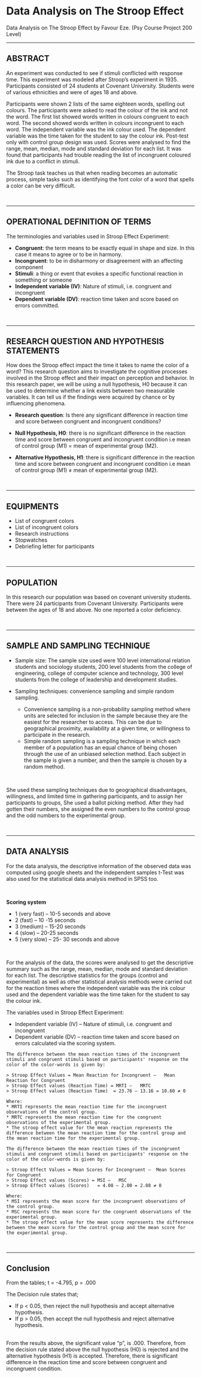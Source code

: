# Data Analysis on The Stroop Effect
Data Analysis on The Stroop Effect by Favour Eze. (Psy Course Project 200 Level)

---

## ABSTRACT

An experiment was conducted to see if stimuli conflicted with response time. This experiment was modeled after Stroop’s experiment in 1935. Participants consisted of 24 students at Covenant University. Students were of various ethnicities and were of ages 18 and above. 
<br>

Participants were shown 2 lists of the same eighteen words, spelling out colours. The participants were asked to read the colour of the ink and not the word. The first list showed words written in colours congruent to each word. The second showed words written in colours incongruent to each word. The independent variable was the ink colour used. The dependent variable was the time taken for the student to say the colour ink. Post-test only with control group design was used. Scores were analysed to find the range, mean, median, mode and standard deviation for each list. It was found that participants had trouble reading the list of incongruent coloured ink due to a conflict in stimuli. 
<br>

The Stroop task teaches us that when reading becomes an automatic process, simple tasks such as identifying the font color of a word that spells a color can be very difficult.

<br>

---

## OPERATIONAL DEFINITION OF TERMS

The terminologies and variables used in Stroop Effect Experiment:

* __Congruent__: the term means to be exactly equal in shape and size. In this case it means to agree or to be in harmony.
* __Incongruent__: to be in disharmony or disagreement with an affecting component
* __Stimuli__: a thing or event that evokes a specific functional reaction in something or someone
* __Independent variable (IV)__:  Nature of stimuli, i.e.  congruent and incongruent
* __Dependent variable (DV)__:  reaction time taken and score based on errors committed.

<br>

---

## RESEARCH QUESTION AND HYPOTHESIS STATEMENTS

How does the Stroop effect impact the time it takes to name the color of a word? This research question aims to investigate the cognitive processes involved in the Stroop effect and their impact on perception and behavior. In this research paper, we will be using a null hypothesis, H0 because it can be used to determine whether a link exists between two measurable variables. It can tell us if the findings were acquired by chance or by influencing phenomena. 

* __Research question__:  Is there any significant difference in reaction time and score between congruent and incongruent conditions?

* __Null Hypothesis, H0__: there is no significant difference in the reaction time and score between congruent and incongruent condition i.e mean of control group (M1) = mean of experimental group (M2). 

* __Alternative Hypothesis, H1__: there is significant difference in the reaction time and score between congruent and incongruent condition i.e mean of control group (M1) ≠ mean of experimental group (M2).


<br>

---

## EQUIPMENTS

* List of congruent colors 
* List of incongruent colors 
* Research instructions 
* Stopwatches 
* Debriefing letter for participants 

<br>

---

## POPULATION

In this research our population was based on covenant university students.
There were 24 participants from Covenant University. Participants were between the ages of 18 and above. No one reported a color deficiency.

<br>

---

## SAMPLE AND SAMPLING TECHNIQUE

* Sample size: The sample size used were 100 level international relation students and sociology students, 200 level students from the college of engineering, college of computer science and technology, 300 level students from the college of leadership and development studies.

* Sampling techniques: convenience sampling and simple random sampling.
  
  - Convenience sampling is a non-probability sampling method where units are selected for inclusion in the sample because they are the easiest for the researcher to access. This can be due to geographical proximity, availability at a given time, or willingness to participate in the research. 
  - Simple random sampling is a sampling technique in which each member of a population has an equal chance of being chosen through the use of an unbiased selection method. Each subject in the sample is given a number, and then the sample is chosen by a random method.
<br>

She used these sampling techniques due to geographical disadvantages, willingness, and limited time in gathering participants, and to assign her participants to groups, She used a ballot picking method. After they had gotten their numbers, she assigned the even numbers to the control group and the odd numbers to the experimental group.

<br>

---

## DATA ANALYSIS

For the data analysis, the descriptive information of the observed data was computed using google sheets and the independent samples t-Test was also used for the statistical data analysis method in SPSS too.

<br>

__Scoring system__
* 1 (very fast) – 10-5 seconds and above
* 2 (fast) – 10 -15 seconds  
* 3 (medium) – 15-20 seconds 
* 4 (slow) – 20-25 seconds
* 5 (very slow) – 25- 30 seconds and above

<br>

For the analysis of the data, the scores were analysed to get the descriptive summary such as  the range, mean, median, mode and standard deviation for each list. The descriptive statistics for the groups (control and experimental) as well as other statistical analysis methods were carried out for the reaction times where the independent variable was the ink colour used and the dependent variable was the time taken for the student to say the colour ink. 
<br>

The variables used in Stroop Effect Experiment:

* Independent variable (IV) – Nature of stimuli, i.e.  congruent and incongruent
* Dependent variable (DV) – reaction time taken and score based on errors calculated via the scoring system.

```
The difference between the mean reaction times of the incongruent stimuli and congruent stimuli based on participants' response on the color of the color-words is given by:

> Stroop Effect Values = Mean Reaction for Incongruent –   Mean Reaction for Congruent 
> Stroop Effect values (Reaction Time) = MRTI –   MRTC
> Stroop Effect values (Reaction Time)  = 23.76 – 13.16 = 10.60 ≠ 0

Where: 
* MRTI represents the mean reaction time for the incongruent observations of the control group.
* MRTC represents the mean reaction time for the congruent observations of the experimental group.
* The stroop effect value for the mean reaction represents the difference between the mean reaction time for the control group and the mean reaction time for the experimental group.
```

```
The difference between the mean reaction times of the incongruent stimuli and congruent stimuli based on participants' response on the color of the color-words is given by:

> Stroop Effect Values = Mean Scores for Incongruent –  Mean Scores for Congruent 
> Stroop Effect values (Scores) = MSI –   MSC
> Stroop Effect values (Scores)   = 4.08 – 2.00 = 2.08 ≠ 0

Where: 
* MSI represents the mean score for the incongruent observations of the control group.
* MSC represents the mean score for the congruent observations of the experimental group.
* The stroop effect value for the mean score represents the difference between the mean score for the control group and the mean score for the experimental group.
```
<br>

---

## Conclusion

From the tables; t = -4.795, p = .000
<br>

The Decision rule states that;
* If p < 0.05, then reject the null hypothesis and accept alternative hypothesis.
* If p > 0.05, then accept the null hypothesis and reject alternative hypothesis.

<br>
From the results above, the significant value “p”, is .000. Therefore, from the decision rule stated above the null hypothesis (H0) is rejected and the alternative hypothesis (H1) is accepted. Therefore, there is significant difference in the reaction time and score between congruent and incongruent condition. 



